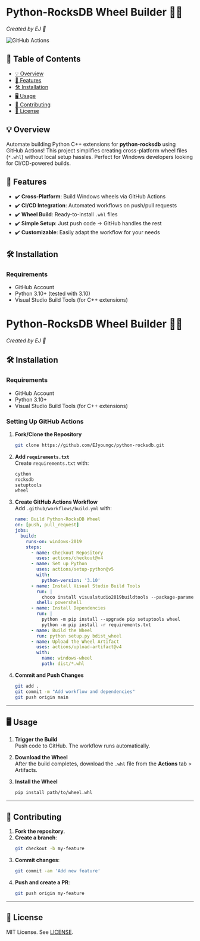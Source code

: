 # Python-RocksDB Wheel Builder 🐍🔨

*Created by EJ 🎉*

![GitHub Actions](https://img.shields.io/badge/GitHub_Actions-Ready-blue?logo=githubactions)

## 📄 Table of Contents
- [💡 Overview](#-overview)
- [🚀 Features](#-features)
- [🛠️ Installation](#️-installation)
- [🖥️ Usage](#️-usage)
- [🤝 Contributing](#-contributing)
- [📜 License](#-license)

## 💡 Overview
Automate building Python C++ extensions for **python-rocksdb** using GitHub Actions! This project simplifies creating cross-platform wheel files (`*.whl`) without local setup hassles. Perfect for Windows developers looking for CI/CD-powered builds.

## 🚀 Features
- ✔️ **Cross-Platform**: Build Windows wheels via GitHub Actions
- ✔️ **CI/CD Integration**: Automated workflows on push/pull requests
- ✔️ **Wheel Build**: Ready-to-install `.whl` files
- ✔️ **Simple Setup**: Just push code → GitHub handles the rest
- ✔️ **Customizable**: Easily adapt the workflow for your needs

## 🛠️ Installation

### Requirements
- GitHub Account
- Python 3.10+ (tested with 3.10)
- Visual Studio Build Tools (for C++ extensions)

# Python-RocksDB Wheel Builder 🐍🔨

*Created by EJ 🎉*

## 🛠️ Installation

### Requirements
- GitHub Account
- Python 3.10+
- Visual Studio Build Tools (for C++ extensions)

### Setting Up GitHub Actions

1. **Fork/Clone the Repository**  
   ```bash
   git clone https://github.com/EJyoungc/python-rocksdb.git
   ```

2. **Add `requirements.txt`**  
   Create `requirements.txt` with:  
   ```txt
   cython
   rocksdb
   setuptools
   wheel
   ```

3. **Create GitHub Actions Workflow**  
   Add `.github/workflows/build.yml` with:  
   ```yaml
   name: Build Python-RocksDB Wheel
   on: [push, pull_request]
   jobs:
     build:
       runs-on: windows-2019
       steps:
         - name: Checkout Repository
           uses: actions/checkout@v4
         - name: Set up Python
           uses: actions/setup-python@v5
           with:
             python-version: '3.10'
         - name: Install Visual Studio Build Tools
           run: |
             choco install visualstudio2019buildtools --package-parameters "--add Microsoft.VisualStudio.Workload.VCTools --includeRecommended --includeOptional"
           shell: powershell
         - name: Install Dependencies
           run: |
             python -m pip install --upgrade pip setuptools wheel
             python -m pip install -r requirements.txt
         - name: Build the Wheel
           run: python setup.py bdist_wheel
         - name: Upload the Wheel Artifact
           uses: actions/upload-artifact@v4
           with:
             name: windows-wheel
             path: dist/*.whl
   ```

4. **Commit and Push Changes**  
   ```bash
   git add .
   git commit -m "Add workflow and dependencies"
   git push origin main
   ```

---

## 🖥️ Usage

1. **Trigger the Build**  
   Push code to GitHub. The workflow runs automatically.

2. **Download the Wheel**  
   After the build completes, download the `.whl` file from the **Actions** tab > Artifacts.

3. **Install the Wheel**  
   ```bash
   pip install path/to/wheel.whl
   ```

---

## 🤝 Contributing

1. **Fork the repository**.  
2. **Create a branch**:  
   ```bash
   git checkout -b my-feature
   ```  
3. **Commit changes**:  
   ```bash
   git commit -am 'Add new feature'
   ```  
4. **Push and create a PR**:  
   ```bash
   git push origin my-feature
   ```

---

## 📜 License  
MIT License. See [LICENSE](LICENSE).
